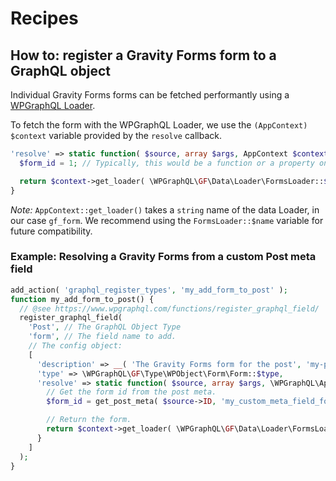 # Recipes

## How to: register a Gravity Forms form to a GraphQL object

Individual Gravity Forms forms can be fetched performantly using a [WPGraphQL Loader](https://www.wpgraphql.com/docs/wpgraphql-request-lifecycle/).

To fetch the form with the WPGraphQL Loader, we use the `(AppContext) $context` variable provided by the `resolve` callback.

```php
'resolve' => static function( $source, array $args, AppContext $context, ResolveInfo $info ) {
  $form_id = 1; // Typically, this would be a function or a property on `$source` or `$args['where']`.

  return $context->get_loader( \WPGraphQL\GF\Data\Loader\FormsLoader::$name )->load_deferred( $form_id );
}
```

*Note:* `AppContext::get_loader()` takes a `string` name of the data Loader, in our case `gf_form`. We recommend using the `FormsLoader::$name` variable for future compatibility.

### Example: Resolving a Gravity Forms from a custom Post meta field

```php
add_action( 'graphql_register_types', 'my_add_form_to_post' );
function my_add_form_to_post() {
  // @see https://www.wpgraphql.com/functions/register_graphql_field/
  register_graphql_field(
    'Post', // The GraphQL Object Type
    'form', // The field name to add.
    // The config object:
    [
      'description' => __( 'The Gravity Forms form for the post', 'my-plugin' ),
      'type' => \WPGraphQL\GF\Type\WPObject\Form\Form::$type,
      'resolve' => static function( $source, array $args, \WPGraphQL\AppContext $context ){
        // Get the form id from the post meta.
        $form_id = get_post_meta( $source->ID, 'my_custom_meta_field_form_id', true );

        // Return the form.
        return $context->get_loader( \WPGraphQL\GF\Data\Loader\FormsLoader::$name )->load_deferred( (int) $form_id );
      }
    ]
  );
}
```
